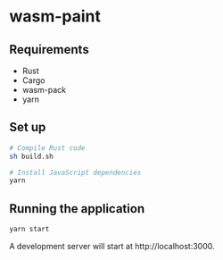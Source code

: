 # wasm-paint

## Requirements
* Rust
* Cargo
* wasm-pack
* yarn

## Set up
```bash
# Compile Rust code
sh build.sh

# Install JavaScript dependencies
yarn
```

## Running the application
```bash
yarn start
```

A development server will start at http://localhost:3000.
